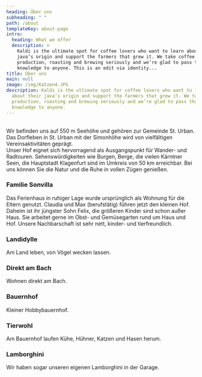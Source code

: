 ```yaml
---
heading: Über uns
subheading: " "
path: /about
templateKey: about-page
intro:
  heading: What we offer
  description: >
    Kaldi is the ultimate spot for coffee lovers who want to learn about their
    java’s origin and support the farmers that grew it. We take coffee
    production, roasting and brewing seriously and we’re glad to pass that
    knowledge to anyone. This is an edit via identity...
title: Über uns
main: null
image: /img/Katzen4.JPG
description: Kaldi is the ultimate spot for coffee lovers who want to learn
  about their java’s origin and support the farmers that grew it. We take coffee
  production, roasting and brewing seriously and we’re glad to pass that
  knowledge to anyone.
---
```


\
Wir befinden uns auf 550 m Seehöhe und gehören zur Gemeinde St. Urban. Das Dorfleben in St. Urban mit der Simonhöhe wird von vielfältigen Vereinsaktivitäten geprägt.\
Unser Hof eignet sich hervorragend als Ausgangspunkt für Wander- und Radtouren. Sehenswürdigkeiten wie Burgen, Berge, die vielen Kärntner Seen, die Hauptstadt Klagenfurt sind im Umkreis von 50 km erreichbar. Bei uns können Sie die Natur und die Ruhe in vollen Zügen genießen.

### Familie Sonvilla

Das Ferienhaus in ruhiger Lage wurde ursprünglich als Wohnung für die Eltern genutzt. Claudia und Max (berufstätig) führen jetzt den kleinen Hof. Daheim ist ihr jüngster Sohn Felix, die größeren Kinder sind schon außer Haus. Sie arbeitet gerne im Obst- und Gemüsegarten rund um Haus und Hof. Unsere Nachbarschaft ist sehr nett, kinder- und tierfreundlich.

### Landidylle

Am Land leben, von Vögel wecken lassen.

### Direkt am Bach

Wohnen direkt am Bach.

### Bauernhof

Kleiner Hobbybauernhof.

### Tierwohl

Am Bauernhof laufen Kühe, Hühner, Katzen und Hasen herum.

### Lamborghini

Wir haben sogar unseren eigenen Lamborghini in der Garage.
